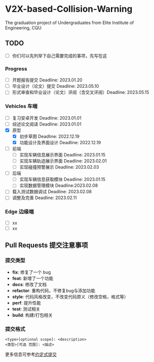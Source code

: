 # V2X-based-Collision-Warning
The graduation project of Undergraduates from Elite Institute of Engineering, CQU

## TODO

- [ ] 你们可以先列举下自己需要完成的事项，先写在这

### Progress

- [ ] 开题报告提交 Deadline: 2023.01.20  
- [ ] 毕业设计（论文）提交 Deadline: 2023.05.10  
- [ ] 形式审查和毕业设计（论文）评阅（含交叉评阅）Deadline: 2023.05.15  

### Vehicles 车端

- [ ] 复习安卓开发  Deadline: 2023.01.01
- [ ] 综述论文阅读  Deadline: 2023.01.01
- [x] 原型
    - [x] 初步草图  Deadline: 2022.12.19
    - [x] 功能设计及界面设计    Deadline: 2022.12.19
- [ ] 前端
    - [ ] 实现车辆信息展示界面  Deadline: 2023.01.15
    - [ ] 实现车辆轨迹展示界面  Deadline: 2023.02.01
    - [ ] 实现碰撞预警展示  Deadline: 2023.02.03
- [ ] 后端
    - [ ] 实现车辆信息获取模块  Deadline: 2023.01.15
    - [ ] 实现数据管理模块  Deadline:2023.02.08
- [ ] 载入测试数据调试  Deadline: 2023.02.08
- [ ] 调整及完善    Deadline: 2023.02.11

### Edge 边缘端

- [ ] xx
- [ ] xx

## Pull Requests 提交注意事项

### 提交类型

- **fix**: 修复了一个 bug
- **feat**: 新增了一个功能
- **docs**: 修改了文档
- **refactor**: 重构代码，不修复bug与添加功能
- **style**: 代码风格改变，不改变代码原义（修改空格，格式等）
- **perf**: 提升性能
- **test**: 测试相关
- **build**: 构建/打包相关

### 提交格式

```Text
<type>[optional scope]: <description>      
<类型>[可选 范围]: <描述>
```

更多信息可参考[约定式提交](https://www.conventionalcommits.org/zh-hans/v1.0.0/)

